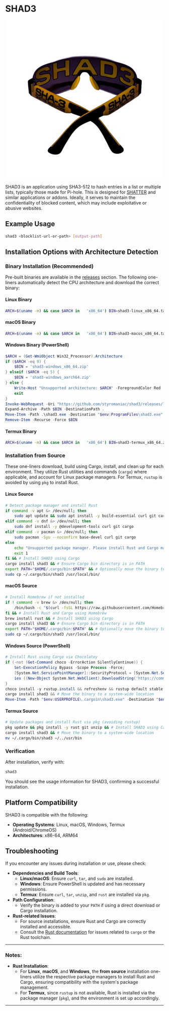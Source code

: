 
# SHAD3

<img src="SHAD3.png"/>

SHAD3 is an application using SHA3-512 to hash entries in a list or multiple lists, typically those made for Pi-hole. This is designed for [SHATTER](https://addons.mozilla.org/en-US/firefox/addon/shatt3r/) and similar applications or addons. Ideally, it serves to maintain the confidentiality of blocked content, which may include exploitative or abusive websites.

## Example Usage
```bash
shad3 <blocklist-url-or-path> [output-path]
```

## Installation Options with Architecture Detection

### Binary Installation (Recommended)
Pre-built binaries are available in the [releases](https://github.com/styromaniac/shad3/releases) section. The following one-liners automatically detect the CPU architecture and download the correct binary:

#### Linux Binary
```bash
ARCH=$(uname -m) && case $ARCH in   'x86_64') BIN=shad3-linux_x86_64.tar.gz ;;   'aarch64') BIN=shad3-linux_aarch64.tar.gz ;;   *) echo "Unsupported architecture: $ARCH" && exit 1 ;; esac && curl -LO https://github.com/styromaniac/shad3/releases/latest/download/$BIN && tar -xzf $BIN && chmod +x shad3 && sudo mv shad3 /usr/local/bin && rm -rf $BIN
```

#### macOS Binary
```bash
ARCH=$(uname -m) && case $ARCH in   'x86_64') BIN=shad3-macos_x86_64.tar.gz ;;   'aarch64') BIN=shad3-macos_aarch64.tar.gz ;;   *) echo "Unsupported architecture: $ARCH" && exit 1 ;; esac && curl -LO https://github.com/styromaniac/shad3/releases/latest/download/$BIN && tar -xzf $BIN && chmod +x shad3 && sudo mv shad3 /usr/local/bin && rm -rf $BIN
```

#### Windows Binary (PowerShell)
```powershell
$ARCH = (Get-WmiObject Win32_Processor).Architecture
if ($ARCH -eq 9) { 
    $BIN = 'shad3-windows_x86_64.zip' 
} elseif ($ARCH -eq 5) { 
    $BIN = 'shad3-windows_aarch64.zip' 
} else { 
    Write-Host "Unsupported architecture: $ARCH" -ForegroundColor Red
    exit 
}
Invoke-WebRequest -Uri "https://github.com/styromaniac/shad3/releases/latest/download/$BIN" -OutFile $BIN
Expand-Archive -Path $BIN -DestinationPath .
Move-Item -Path .\shad3.exe -Destination "$env:ProgramFiles\shad3.exe"
Remove-Item -Recurse -Force $BIN
```

#### Termux Binary
```bash
ARCH=$(uname -m) && case $ARCH in   'x86_64') BIN=shad3-termux_x86_64.zip ;;   'aarch64') BIN=shad3-termux_aarch64.zip ;;   *) echo "Unsupported architecture: $ARCH" && exit 1 ;; esac && curl -LO https://github.com/styromaniac/shad3/releases/latest/download/$BIN && unzip $BIN && chmod +x shad3 && mv shad3 ~/../usr/bin && rm -rf $BIN
```

### Installation from Source

These one-liners download, build using Cargo, install, and clean up for each environment. They utilize Rust utilities and commands (`cargo`) where applicable, and account for Linux package managers. For Termux, `rustup` is avoided by using `pkg` to install Rust.

#### Linux Source
```bash
# Detect package manager and install Rust
if command -v apt &> /dev/null; then
    sudo apt update && sudo apt install -y build-essential curl git cargo
elif command -v dnf &> /dev/null; then
    sudo dnf install -y @development-tools curl git cargo
elif command -v pacman &> /dev/null; then
    sudo pacman -Syu --noconfirm base-devel curl git cargo
else
    echo "Unsupported package manager. Please install Rust and Cargo manually."
    exit 1
fi && # Install SHAD3 using Cargo
cargo install shad3 && # Ensure Cargo bin directory is in PATH
export PATH="$HOME/.cargo/bin:$PATH" && # Optionally move the binary to a system-wide location
sudo cp ~/.cargo/bin/shad3 /usr/local/bin/
```

#### macOS Source
```bash
# Install Homebrew if not installed
if ! command -v brew &> /dev/null; then
    /bin/bash -c "$(curl -fsSL https://raw.githubusercontent.com/Homebrew/install/HEAD/install.sh)"
fi && # Install Rust and Cargo using Homebrew
brew install rust && # Install SHAD3 using Cargo
cargo install shad3 && # Ensure Cargo bin directory is in PATH
export PATH="$HOME/.cargo/bin:$PATH" && # Optionally move the binary to a system-wide location
sudo cp ~/.cargo/bin/shad3 /usr/local/bin/
```

#### Windows Source (PowerShell)
```powershell
# Install Rust using Cargo via Chocolatey
if (-not (Get-Command choco -ErrorAction SilentlyContinue)) {
    Set-ExecutionPolicy Bypass -Scope Process -Force;
    [System.Net.ServicePointManager]::SecurityProtocol = [System.Net.ServicePointManager]::SecurityProtocol -bor 3072;
    iex ((New-Object System.Net.WebClient).DownloadString('https://community.chocolatey.org/install.ps1'))
}
choco install -y rustup.install && refreshenv && rustup default stable && # Install SHAD3 using Cargo
cargo install shad3 && # Move the binary to a system-wide location
Move-Item -Path "$env:USERPROFILE\.cargoin\shad3.exe" -Destination "$env:ProgramFiles\shad3.exe"
```

#### Termux Source
```bash
# Update packages and install Rust via pkg (avoiding rustup)
pkg update && pkg install -y rust git unzip && # Install SHAD3 using Cargo
cargo install shad3 && # Move the binary to a system-wide location
mv ~/.cargo/bin/shad3 ~/../usr/bin
```

### Verification
After installation, verify with:
```bash
shad3
```
You should see the usage information for SHAD3, confirming a successful installation.

## Platform Compatibility

SHAD3 is compatible with the following:
- **Operating Systems**: Linux, macOS, Windows, Termux (Android/ChromeOS)
- **Architectures**: x86-64, ARM64

## Troubleshooting

If you encounter any issues during installation or use, please check:
- **Dependencies and Build Tools**:
  - **Linux/macOS**: Ensure `curl`, `tar`, and `sudo` are installed.
  - **Windows**: Ensure PowerShell is updated and has necessary permissions.
  - **Termux**: Ensure `curl`, `tar`, `unzip`, and `rust` are installed via `pkg`.
- **Path Configuration**:
  - Verify the binary is added to your `PATH` if using a direct download or Cargo installation.
- **Rust-related Issues**:
  - For source installations, ensure Rust and Cargo are correctly installed and accessible.
  - Consult the [Rust documentation](https://doc.rust-lang.org/cargo/) for issues related to `cargo` or the Rust toolchain.

---

### Notes:
- **Rust Installation**:
  - For **Linux**, **macOS**, and **Windows**, the **from source** installation one-liners utilize the respective package managers to install Rust and Cargo, ensuring compatibility with the system's package management.
  - For **Termux**, since `rustup` is not available, Rust is installed via the package manager (`pkg`), and the environment is set up accordingly.

---
